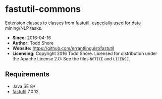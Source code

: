 fastutil-commons
================================================================================
Extension classes to classes from [fastutil](http://fastutil.di.unimi.it/), especially used for data mining/NLP tasks.

* **Since:** 2016-04-16
* **Author:** Todd Shore
* **Website:**  https://github.com/errantlinguist/fastutil
* **Licensing:** Copyright 2016 Todd Shore. Licensed for distribution under the Apache License 2.0: See the files `NOTICE` and `LICENSE`.

Requirements
--------------------------------------------------------------------------------
- Java SE 8+
- [fastutil](http://fastutil.di.unimi.it/) 7.0.12
